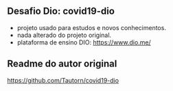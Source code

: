 ## Desafio Dio: covid19-dio

* projeto usado para estudos e novos conhecimentos.
* nada alterado do projeto original.
* plataforma de ensino DIO: https://www.dio.me/


## Readme do autor original

https://github.com/Tautorn/covid19-dio
